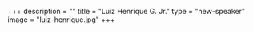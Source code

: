 +++
description = ""
title = "Luiz Henrique G. Jr."
type = "new-speaker"
image = "luiz-henrique.jpg"
+++